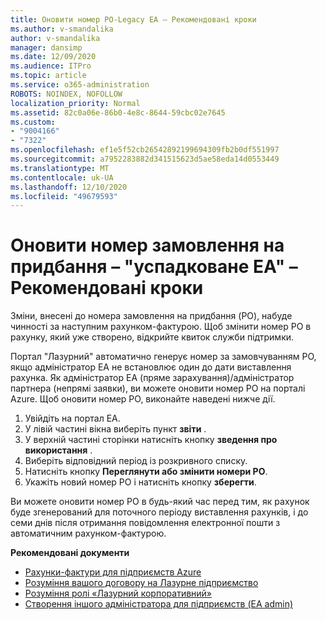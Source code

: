 ```yaml
---
title: Оновити номер PO-Legacy EA – Рекомендовані кроки
ms.author: v-smandalika
author: v-smandalika
manager: dansimp
ms.date: 12/09/2020
ms.audience: ITPro
ms.topic: article
ms.service: o365-administration
ROBOTS: NOINDEX, NOFOLLOW
localization_priority: Normal
ms.assetid: 82c0a06e-86b0-4e8c-8644-59cbc02e7645
ms.custom:
- "9004166"
- "7322"
ms.openlocfilehash: ef1e5f52cb26542892199694309fb2b0df551997
ms.sourcegitcommit: a7952283882d341515623d5ae58eda14d0553449
ms.translationtype: MT
ms.contentlocale: uk-UA
ms.lasthandoff: 12/10/2020
ms.locfileid: "49679593"
---
```

# <a name="update-purchase-order-number---legacy-ea---recommended-steps"></a>Оновити номер замовлення на придбання – "успадковане EA" – Рекомендовані кроки

Зміни, внесені до номера замовлення на придбання (PO), набуде чинності за наступним рахунком-фактурою. Щоб змінити номер PO в рахунку, який уже створено, відкрийте квиток служби підтримки. 

Портал "Лазурний" автоматично генерує номер за замовчуванням PO, якщо адміністратор EA не встановлює один до дати виставлення рахунка. Як адміністратор EA (пряме зарахування)/адміністратор партнера (непрямі заявки), ви можете оновити номер PO на порталі Azure. Щоб оновити номер PO, виконайте наведені нижче дії.

1. Увійдіть на портал EA.
2. У лівій частині вікна виберіть пункт **звіти** .
3. У верхній частині сторінки натисніть кнопку **зведення про використання** .
4. Виберіть відповідний період із розкривного списку.
5. Натисніть кнопку **Переглянути або змінити номери PO**.
6. Укажіть новий номер PO і натисніть кнопку **зберегти**.

Ви можете оновити номер PO в будь-який час перед тим, як рахунок буде згенерований для поточного періоду виставлення рахунків, і до семи днів після отримання повідомлення електронної пошти з автоматичним рахунком-фактурою. 

**Рекомендовані документи**

- [Рахунки-фактури для підприємств Azure](https://docs.microsoft.com/azure/cost-management-billing/manage/ea-portal-enrollment-invoices) 
- [Розуміння вашого договору на Лазурне підприємство](https://docs.microsoft.com/azure/cost-management-billing/understand/review-enterprise-agreement-bill)  
- [Розуміння ролі «Лазурний корпоративний»](https://docs.microsoft.com/azure/cost-management-billing/manage/understand-ea-roles#add-a-new-enterprise-administrator) 
- [Створення іншого адміністратора для підприємств (EA admin)](https://docs.microsoft.com/azure/cost-management-billing/manage/ea-portal-administration#create-another-enterprise-administrator)
